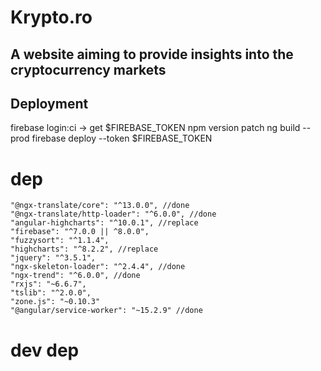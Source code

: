 # Krypto.ro

## A website aiming to provide insights into the cryptocurrency markets

## Deployment
 firebase login:ci -> get $FIREBASE_TOKEN
 npm version patch
 ng build --prod
 firebase deploy --token $FIREBASE_TOKEN


# dep
    "@ngx-translate/core": "^13.0.0", //done
    "@ngx-translate/http-loader": "^6.0.0", //done
    "angular-highcharts": "^10.0.1", //replace
    "firebase": "^7.0.0 || ^8.0.0",
    "fuzzysort": "^1.1.4",
    "highcharts": "^8.2.2", //replace
    "jquery": "^3.5.1",
    "ngx-skeleton-loader": "^2.4.4", //done
    "ngx-trend": "^6.0.0", //done
    "rxjs": "~6.6.7",
    "tslib": "^2.0.0",
    "zone.js": "~0.10.3"
    "@angular/service-worker": "~15.2.9" //done

# dev dep
